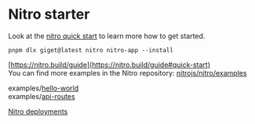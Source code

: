 # Nitro starter

Look at the [nitro quick start](https://nitro.unjs.io/guide#quick-start) to learn more how to get started.

`pnpm dlx giget@latest nitro nitro-app --install`

[https://nitro.build/guide](https://nitro.build/guide#quick-start)  
You can find more examples in the Nitro repository: [nitrojs/nitro/examples](https://github.com/nitrojs/nitro/tree/main/examples)  

examples/[hello-world](https://github.com/nitrojs/nitro/tree/main/examples/hello-world)  
examples/[api-routes](https://github.com/nitrojs/nitro/tree/main/examples/api-routes)  

[Nitro deployments](https://github.com/nitrojs/nitro-deploys/tree/main)
